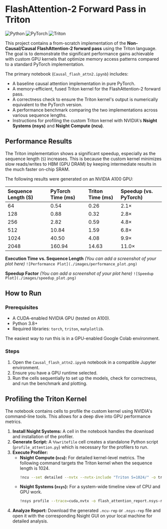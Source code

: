 # FlashAttention-2 Forward Pass in Triton

![Python](https://img.shields.io/badge/Python-3.x-blue.svg) ![PyTorch](https://img.shields.io/badge/PyTorch-2.x-orange.svg) ![Triton](https://img.shields.io/badge/Triton-NVIDIA-green.svg)

This project contains a from-scratch implementation of the **Non-Causal/Causal FlashAttention-2 forward pass** using the Triton language. The goal is to demonstrate the significant performance gains achievable with custom GPU kernels that optimize memory access patterns compared to a standard PyTorch implementation.

The primary notebook (`Causal_flash_attn2.ipynb`) includes:
* A baseline causal attention implementation in pure PyTorch.
* A memory-efficient, fused Triton kernel for the FlashAttention-2 forward pass.
* A correctness check to ensure the Triton kernel's output is numerically equivalent to the PyTorch version.
* A performance benchmark comparing the two implementations across various sequence lengths.
* Instructions for profiling the custom Triton kernel with NVIDIA's **Nsight Systems (nsys)** and **Nsight Compute (ncu)**.

## Performance Results

The Triton implementation shows a significant speedup, especially as the sequence length (`S`) increases. This is because the custom kernel minimizes slow reads/writes to HBM (GPU DRAM) by keeping intermediate results in the much faster on-chip SRAM.

The following results were generated on an NVIDIA A100 GPU:

| Sequence Length (S) | PyTorch Time (ms) | Triton Time (ms) | Speedup (vs. PyTorch) |
|:--------------------|:------------------|:-----------------|:----------------------|
| 64                  | 0.54              | 0.26             | 2.1×                  |
| 128                 | 0.88              | 0.32             | 2.8×                  |
| 256                 | 2.82              | 0.59             | 4.8×                  |
| 512                 | 10.84             | 1.59             | 6.8×                  |
| 1024                | 40.50             | 4.08             | 9.9×                  |
| 2048                | 160.94            | 14.63            | 11.0×                 |

**Execution Time vs. Sequence Length**
*(You can add a screenshot of your plot here)*
`![Performance Plot](./images/performance_plot.png)`

**Speedup Factor**
*(You can add a screenshot of your plot here)*
`![Speedup Plot](./images/speedup_plot.png)`


## How to Run

### Prerequisites
* A CUDA-enabled NVIDIA GPU (tested on A100).
* Python 3.8+
* Required libraries: `torch`, `triton`, `matplotlib`.

The easiest way to run this is in a GPU-enabled Google Colab environment.

### Steps
1.  Open the `Causal_flash_attn2.ipynb` notebook in a compatible Jupyter environment.
2.  Ensure you have a GPU runtime selected.
3.  Run the cells sequentially to set up the models, check for correctness, and run the benchmark and plotting.

## Profiling the Triton Kernel

The notebook contains cells to profile the custom kernel using NVIDIA's command-line tools. This allows for a deep dive into GPU performance metrics.

1.  **Install Nsight Systems:** A cell in the notebook handles the download and installation of the profiler.
2.  **Generate Script:** A `%%writefile` cell creates a standalone Python script (`profile_attention.py`) which is necessary for the profilers to run.
3.  **Execute Profiler:**
    * **Nsight Compute (`ncu`):** For detailed kernel-level metrics. The following command targets the Triton kernel when the sequence length is 1024.
        ```bash
        !ncu --set detailed --nvtx --nvtx-include "Triton S=1024/" -o triton_kernel_report.ncu-rep python profile_attention.py
        ```
    * **Nsight Systems (`nsys`):** For a system-wide timeline view of CPU and GPU work.
        ```bash
        !nsys profile --trace=cuda,nvtx -o flash_attention_report.nsys-rep python flash_attention.py
        ```
4.  **Analyze Report:** Download the generated `.ncu-rep` or `.nsys-rep` file and open it with the corresponding Nsight GUI on your local machine for detailed analysis.

